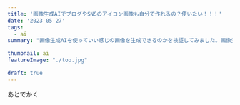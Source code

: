 ```yaml
---
title: '画像生成AIでブログやSNSのアイコン画像も自分で作れるの？使いたい！！！'
date: '2023-05-27'
tags:
  - ai
summary: "画像生成AIを使っていい感じの画像を生成できるのかを検証してみました。画像生成AIといえば実写と区別がつかないほど精巧な美女の画像や有名絵師の画風をそっくり真似たイラストなどが話題になっていましたが、私としては著作権などに抵触しない範囲でブログのアイキャッチ画像などを自動生成できるのかどうかを知りたいところですが・・・"

thumbnail: ai
featureImage: "./top.jpg"

draft: true
---
```


あとでかく
